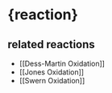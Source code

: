 # {reaction}

## related reactions
- [[Dess-Martin Oxidation]]
- [[Jones Oxidation]]
- [[Swern Oxidation]]